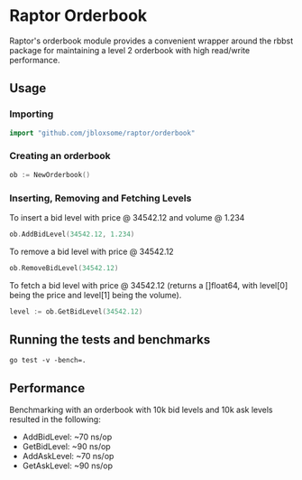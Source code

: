 # Raptor Orderbook
Raptor's orderbook module provides a convenient wrapper around the rbbst package for maintaining a level 2 orderbook with high read/write performance.

## Usage
### Importing
```go
import "github.com/jbloxsome/raptor/orderbook"
```
### Creating an orderbook
```go
ob := NewOrderbook()
```
### Inserting, Removing and Fetching Levels
To insert a bid level with price @ 34542.12 and volume @ 1.234
```go
ob.AddBidLevel(34542.12, 1.234)
```

To remove a bid level with price @ 34542.12
```go
ob.RemoveBidLevel(34542.12)
```

To fetch a bid level with price @ 34542.12 (returns a []float64, with level[0] being the price and level[1] being the volume).
```go
level := ob.GetBidLevel(34542.12)
```

## Running the tests and benchmarks
```
go test -v -bench=.
```

## Performance
Benchmarking with an orderbook with 10k bid levels and 10k ask levels resulted in the following:
- AddBidLevel: ~70 ns/op
- GetBidLevel: ~90 ns/op
- AddAskLevel: ~70 ns/op
- GetAskLevel: ~90 ns/op